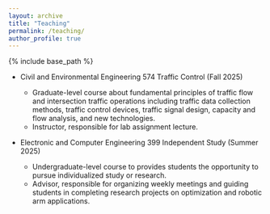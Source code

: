 ```yaml
---
layout: archive
title: "Teaching"
permalink: /teaching/
author_profile: true
---
```


{% include base_path %}

* Civil and Environmental Engineering 574 Traffic Control (Fall 2025)
  * Graduate-level course about fundamental principles of traffic flow and intersection traffic operations including traffic data collection methods, traffic control devices, traffic signal design, capacity and flow analysis, and new technologies.
  * Instructor, responsible for lab assignment lecture.

* Electronic and Computer Engineering 399 Independent Study (Summer 2025)
  * Undergraduate-level course to provides students the opportunity to pursue individualized study or research.
  * Advisor, responsible for organizing weekly meetings and guiding students in completing research projects on optimization and robotic arm applications.